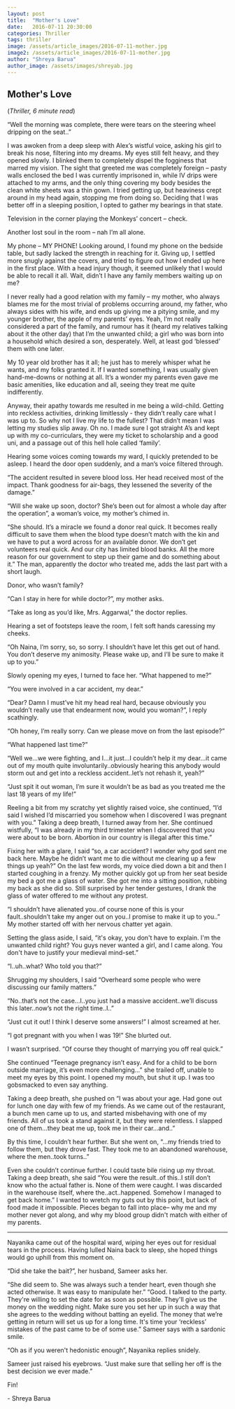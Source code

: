 ```yaml
---
layout: post
title:  "Mother's Love"
date:   2016-07-11 20:30:00
categories: Thriller
tags: thriller
image: /assets/article_images/2016-07-11-mother.jpg
image2: /assets/article_images/2016-07-11-mother.jpg
author: "Shreya Barua"
author_image: /assets/images/shreyab.jpg
---
```

<h2>Mother's Love</h2>
(<i>Thriller, 6 minute read</i>)
<p>“Well the morning was complete, there were tears on the steering wheel dripping on the seat..”</p>
<p>I was awoken from a deep sleep with Alex’s wistful voice, asking his girl to break his nose, filtering into my dreams. My eyes still felt heavy, and they opened slowly. I blinked them to completely dispel the fogginess that marred my vision. The sight that greeted me was completely foreign – pasty walls enclosed the bed I was currently imprisoned in, while IV drips were attached to my arms, and the only thing covering my body besides the clean white sheets was a thin gown. I tried getting up, but heaviness crept around in my head again, stopping me from doing so. Deciding that I was better off in a sleeping position, I opted to gather my bearings in that state.</p>
<p>Television in the corner playing the Monkeys’ concert – check.</p>
<p>Another lost soul in the room – nah I’m all alone.</p>
<p>My phone – MY PHONE! Looking around, I found my phone on the bedside table, but sadly lacked the strength in reaching for it. Giving up, I settled more snugly against the covers, and tried to figure out how I ended up here in the first place. With a head injury though, it seemed unlikely that I would be able to recall it all.
Wait, didn’t I have any family members waiting up on me?</p>
<p>I never really had a good relation with my family – my mother, who always blames me for the most trivial of problems occurring around, my father, who always sides with his wife, and ends up giving me a pitying smile, and my younger brother, the apple of my parents’ eyes. Yeah, I’m not really considered a part of the family, and rumour has it (heard my relatives talking about it the other day) that I’m the unwanted child; a girl who was born into a household which desired a son, desperately. Well, at least god ‘blessed’ them with one later.</p>
<p>My 10 year old brother has it all; he just has to merely whisper what he wants, and my folks granted it. If I wanted something, I was usually given hand-me-downs or nothing at all. It’s a wonder my parents even gave me basic amenities, like education and all, seeing they treat me quite indifferently.</p>
<p>Anyway, their apathy towards me resulted in me being a wild-child. Getting into reckless activities, drinking limitlessly - they didn’t really care what I was up to. So why not I live my life to the fullest? That didn’t mean I was letting my studies slip away. Oh no. I made sure I got straight A’s and kept up with my co-curriculars, they were my ticket to scholarship and a good uni, and a passage out of this hell hole called ‘family’.</p>
<p>Hearing some voices coming towards my ward, I quickly pretended to be asleep. I heard the door open suddenly, and a man’s voice filtered through.</p>
<p>“The accident resulted in severe blood loss. Her head received most of the impact. Thank goodness for air-bags, they lessened the severity of the damage.” </p>
<p>“Will she wake up soon, doctor? She’s been out for almost a whole day after the operation”, a woman’s voice, my mother’s chimed in.</p>
<p>“She should. It’s a miracle we found a donor real quick. It becomes really difficult to save them when the blood type doesn’t match with the kin and we have to put a word across for an available donor. We don’t get volunteers real quick. And our city has limited blood banks. All the more reason for our government to step up their game and do something about it.” The man, apparently the doctor who treated me, adds the last part with a short laugh.</p>
<p>Donor, who wasn’t family?</p>
<p>“Can I stay in here for while doctor?”, my mother asks.</p>
<p>“Take as long as you’d like, Mrs. Aggarwal,” the doctor replies.</p>
<p>Hearing a set of footsteps leave the room, I felt soft hands caressing my cheeks.</p>
<p>“Oh Naina, I’m sorry, so, so sorry. I shouldn’t have let this get out of hand. You don’t deserve my animosity. Please wake up, and I’ll be sure to make it up to you.”</p>
<p>Slowly opening my eyes, I turned to face her. “What happened to me?”</p>
<p>“You were involved in a car accident, my dear.”</p>
<p>“Dear? Damn I must’ve hit my head real hard, because obviously you wouldn’t really use that endearment now, would you woman?”, I reply scathingly.</p>
<p>“Oh honey, I’m really sorry. Can we please move on from the last episode?”</p>
<p>“What happened last time?”</p>
<p>“Well we...we were fighting, and I…it just...I couldn’t help it my dear...it came out of my mouth quite involuntarily..obviously hearing this anybody would storm out and get into a reckless accident..let’s not rehash it, yeah?”</p>
<p>“Just spit it out woman, I’m sure it wouldn’t be as bad as you treated me the last 18 years of my life!”</p>
<p>Reeling a bit from my scratchy yet slightly raised voice, she continued, “I’d said I wished I’d miscarried you somehow when I discovered I was pregnant with you.”
Taking a deep breath, I turned away from her. She continued wistfully, “I was already in my third trimester when I discovered that you were about to be born. Abortion in our country is illegal after this time.”</p>
<p>Fixing her with a glare, I said “so, a car accident? I wonder why god sent me back here. Maybe he didn’t want me to die without me clearing up a few things up yeah?” On the last few words, my voice died down a bit and then I started coughing in a frenzy. My mother quickly got up from her seat beside my bed a got me a glass of water. She got me into a sitting position, rubbing my back as she did so. Still surprised by her tender gestures, I drank the glass of water offered to me without any protest.</p>
<p>“I shouldn’t have alienated you..of course none of this is your fault..shouldn’t take my anger out on you..I promise to make it up to you..” My mother started off with her nervous chatter yet again.</p>
<p>Setting the glass aside, I said, “it's okay, you don't have to explain. I'm the unwanted child right? You guys never wanted a girl, and I came along. You don't have to justify your medieval mind-set.”</p>
<p>“I..uh..what? Who told you that?”</p>
<p>Shrugging my shoulders, I said “Overheard some people who were discussing our family matters.”</p>
<p>“No..that’s not the case...I..you just had a massive accident..we’ll discuss this later..now’s not the right time..I..”</p>
<p>“Just cut it out! I think I deserve some answers!” I almost screamed at her.</p>
<p>“I got pregnant with you when I was 19!” She blurted out.</p>
<p>I wasn’t surprised. “Of course they thought of marrying you off real quick.”</p>
<p>She continued “Teenage pregnancy isn’t easy. And for a child to be born outside marriage, it’s even more challenging…” she trailed off, unable to meet my eyes by this point.
I opened my mouth, but shut it up. I was too gobsmacked to even say anything.</p>
<p>Taking a deep breath, she pushed on “I was about your age. Had gone out for lunch one day with few of my friends. As we came out of the restaurant, a bunch men came up to us, and started misbehaving with one of my friends. All of us took a stand against it, but they were relentless. I slapped one of them...they beat me up, took me in their car...and..”</p>
<p>By this time, I couldn’t hear further. But she went on, “...my friends tried to follow them, but they drove fast. They took me to an abandoned warehouse, where the men..took turns..”</p>
<p>Even she couldn’t continue further. I could taste bile rising up my throat. Taking a deep breath, she said “You were the result..of this..I still don’t know who the actual father is. None of them were caught. I was discarded in the warehouse itself, where the..act..happened. Somehow I managed to get back home.”
I wanted to wretch my guts out by this point, but lack of food made it impossible. Pieces began to fall into place– why me and my mother never got along, and why my blood group didn't match with either of my parents. </p>
<hr>
<p>Nayanika came out of the hospital ward, wiping her eyes out for residual tears in the process. Having lulled Naina back to sleep, she hoped things would go uphill from this moment on.</p>
<p>“Did she take the bait?”, her husband, Sameer asks her.</p>
<p>“She did seem to. She was always such a tender heart, even though she acted otherwise. It was easy to manipulate her.”
“Good. I talked to the party. They're willing to set the date for as soon as possible. They'll give us the money on the wedding night. Make sure you set her up in such a way that she agrees to the wedding without batting an eyelid. The money that we’re getting in return will set us up for a long time. It's time your ‘reckless’ mistakes of the past came to be of some use.” Sameer says with a sardonic smile.</p>
<p>“Oh as if you weren't hedonistic enough”, Nayanika replies snidely.</p>
<p>Sameer just raised his eyebrows. “Just make sure that selling her off is the best decision we ever made.”</p>
<p>Fin!</p>
<p>- Shreya Barua</p>